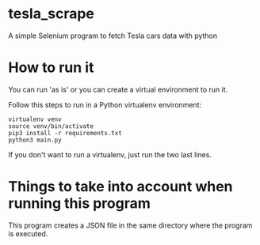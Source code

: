# tesla_scrape
A simple Selenium program to fetch Tesla cars data with python

# How to run it

You can run 'as is' or you can create a virtual environment to run it.

Follow this steps to run in a Python virtualenv environment:

```
virtualenv venv
source venv/bin/activate
pip3 install -r requirements.txt
python3 main.py
```

If you don't want to run a virtualenv, just run the two last lines.


# Things to take into account when running this program

This program creates a JSON file in the same directory where the program is executed.